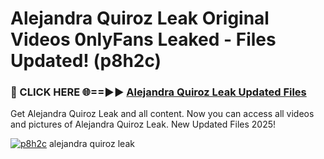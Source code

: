 # Alejandra Quiroz Leak Original Videos 0nlyFans Leaked - Files Updated! (p8h2c)

<h3>🔴 CLICK HERE 🌐==►► <a href="https://tinyurl.com/2wckxsce" rel="nofollow">Alejandra Quiroz Leak Updated Files</a></h3>

Get Alejandra Quiroz Leak and all content. Now you can access all videos and pictures of Alejandra Quiroz Leak. New Updated Files 2025!

[![p8h2c](https://i.imgur.com/AFduVYN.gif)](https://tinyurl.com/2wckxsce)
alejandra quiroz leak